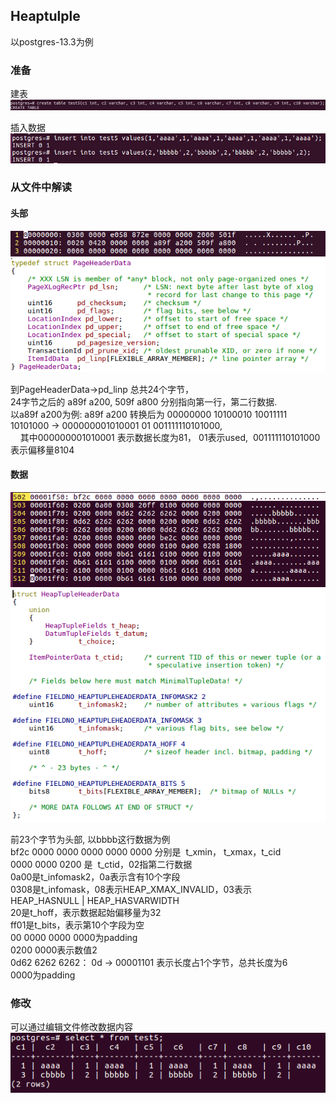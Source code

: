 ## Heaptulple  
以postgres-13.3为例  

### 准备  
建表  
![image.png](https://github.com/hanguanmiao/study/blob/main/postgres/storage_structure_of_heaptuple/postgres-13.3/pictures/761dd704_10017097.png)

插入数据  
![image.png](https://github.com/hanguanmiao/study/blob/main/postgres/storage_structure_of_heaptuple/postgres-13.3/pictures/9b5e815a_10017097.png)

### 从文件中解读  

#### 头部  
![image.png](https://github.com/hanguanmiao/study/blob/main/postgres/storage_structure_of_heaptuple/postgres-13.3/pictures/538a34f3_10017097.png)
![image.png](https://github.com/hanguanmiao/study/blob/main/postgres/storage_structure_of_heaptuple/postgres-13.3/pictures/b81d961f_10017097.png)

到PageHeaderData->pd_linp 总共24个字节，  
24字节之后的 a89f a200, 509f a800 分别指向第一行，第二行数据.  
以a89f a200为例: a89f a200 转换后为 00000000 10100010 10011111 10101000 -> 000000001010001 01 001111110101000,  
&nbsp;&nbsp;&nbsp;&nbsp;其中000000001010001 表示数据长度为81， 01表示used,  001111110101000表示偏移量8104  

#### 数据  
![image.png](https://github.com/hanguanmiao/study/blob/main/postgres/storage_structure_of_heaptuple/postgres-13.3/pictures/26dd9ecc_10017097.png)
![image.png](https://github.com/hanguanmiao/study/blob/main/postgres/storage_structure_of_heaptuple/postgres-13.3/pictures/1c601743_10017097.png)

前23个字节为头部, 以bbbb这行数据为例  
bf2c 0000 0000 0000 0000 0000 分别是  t_xmin， t_xmax，t_cid  
0000 0000 0200 是  t_ctid，02指第二行数据  
0a00是t_infomask2，0a表示含有10个字段  
0308是t_infomask，08表示HEAP_XMAX_INVALID，03表示 HEAP_HASNULL | HEAP_HASVARWIDTH  
20是t_hoff，表示数据起始偏移量为32  
ff01是t_bits，表示第10个字段为空  
00 0000 0000 0000为padding  
0200 0000表示数值2  
0d62 6262 6262： 0d -> 00001101 表示长度占1个字节，总共长度为6  
0000为padding  

### 修改  
可以通过编辑文件修改数据内容  
![image.png](https://github.com/hanguanmiao/study/blob/main/postgres/storage_structure_of_heaptuple/postgres-13.3/pictures/357cbe2d_10017097.png)
